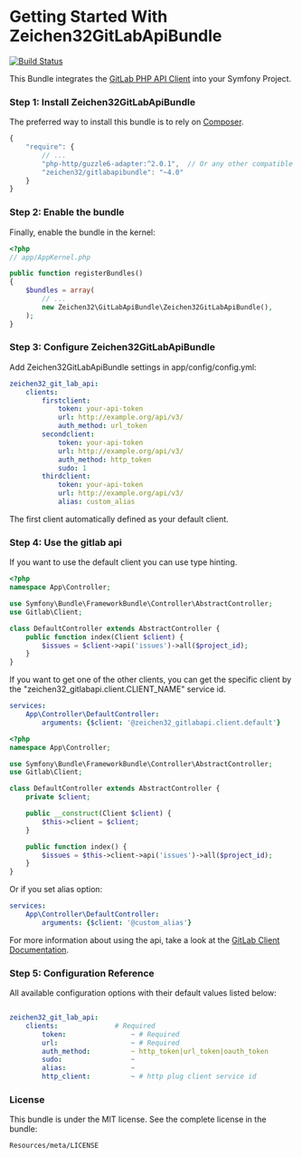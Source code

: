 Getting Started With Zeichen32GitLabApiBundle
=========================================

[![Build Status](https://travis-ci.org/Zeichen32/GitLabApiBundle.svg)](https://travis-ci.org/Zeichen32/GitLabApiBundle)

This Bundle integrates the [GitLab PHP API Client](https://github.com/GitLabPHP/Client) into your Symfony Project.


### Step 1: Install Zeichen32GitLabApiBundle

The preferred way to install this bundle is to rely on [Composer](https://getcomposer.org).

``` js
{
    "require": {
        // ...
        "php-http/guzzle6-adapter:^2.0.1",  // Or any other compatible PSR client
        "zeichen32/gitlabapibundle": "~4.0"
    }
}
```

### Step 2: Enable the bundle

Finally, enable the bundle in the kernel:

``` php
<?php
// app/AppKernel.php

public function registerBundles()
{
    $bundles = array(
        // ...
        new Zeichen32\GitLabApiBundle\Zeichen32GitLabApiBundle(),
    );
}
```

### Step 3: Configure Zeichen32GitLabApiBundle

Add Zeichen32GitLabApiBundle settings in app/config/config.yml:


``` yaml
zeichen32_git_lab_api:
    clients:
        firstclient:
            token: your-api-token
            url: http://example.org/api/v3/
            auth_method: url_token
        secondclient:
            token: your-api-token
            url: http://example.org/api/v3/
            auth_method: http_token
            sudo: 1
        thirdclient:
            token: your-api-token
            url: http://example.org/api/v3/
            alias: custom_alias
```

The first client automatically defined as your default client.

### Step 4: Use the gitlab api

If you want to use the default client you can use type hinting.

``` php
<?php
namespace App\Controller;

use Symfony\Bundle\FrameworkBundle\Controller\AbstractController;
use Gitlab\Client;

class DefaultController extends AbstractController {
    public function index(Client $client) {
        $issues = $client->api('issues')->all($project_id);
    }
}
```

If you want to get one of the other clients, you can get the specific client
by the "zeichen32_gitlabapi.client.CLIENT_NAME" service id.

``` yaml
services:
    App\Controller\DefaultController:
        arguments: {$client: '@zeichen32_gitlabapi.client.default'}
```
``` php
<?php
namespace App\Controller;

use Symfony\Bundle\FrameworkBundle\Controller\AbstractController;
use Gitlab\Client;

class DefaultController extends AbstractController {
    private $client;

    public __construct(Client $client) {
        $this->client = $client;
    }

    public function index() {
        $issues = $this->client->api('issues')->all($project_id);
    }
}

```

Or if you set alias option:

``` yaml
services:
    App\Controller\DefaultController:
        arguments: {$client: '@custom_alias'}
```

For more information about using the api, take a look at the [GitLab Client Documentation](https://github.com/GitLabPHP/Client).

### Step 5: Configuration Reference

All available configuration options with their default values listed below:

``` yaml

zeichen32_git_lab_api:
    clients:              # Required
        token:                ~ # Required
        url:                  ~ # Required
        auth_method:          ~ http_token|url_token|oauth_token
        sudo:                 ~
        alias:                ~
        http_client:          ~ # http plug client service id

```

### License

This bundle is under the MIT license. See the complete license in the bundle:

    Resources/meta/LICENSE
